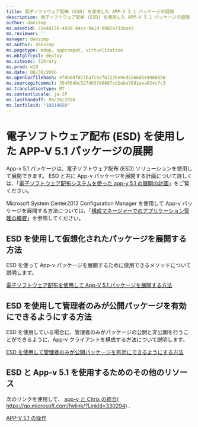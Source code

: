 ```yaml
---
title: 電子ソフトウェア配布 (ESD) を使用した APP-V 5.1 パッケージの展開
description: 電子ソフトウェア配布 (ESD) を使用した APP-V 5.1 パッケージの展開
author: dansimp
ms.assetid: c2e4d176-460d-44ca-9a1d-69d2a733aa42
ms.reviewer: ''
manager: dansimp
ms.author: dansimp
ms.pagetype: mdop, appcompat, virtualization
ms.mktglfcycl: deploy
ms.sitesec: library
ms.prod: w10
ms.date: 08/30/2016
ms.openlocfilehash: 9f0b60fd77bafc92f6722be9ed5266d54496b050
ms.sourcegitcommit: 354664bc527d93f80687cd2eba70d1eea024c7c3
ms.translationtype: MT
ms.contentlocale: ja-JP
ms.lasthandoff: 06/26/2020
ms.locfileid: "10814650"
---
```

# 電子ソフトウェア配布 (ESD) を使用した APP-V 5.1 パッケージの展開


App-v 5.1 パッケージは、電子ソフトウェア配布 (ESD) ソリューションを使用して展開できます。 ESD と共に App-v パッケージを展開する計画について詳しくは、「[電子ソフトウェア配布システムを使った app-v 5.1 の展開の計画](planning-to-deploy-app-v-51-with-an-electronic-software-distribution-system.md)」をご覧ください。

Microsoft System Center2012 Configuration Manager を使用して App-v パッケージを展開する方法については、「[構成マネージャーでのアプリケーション管理の概要](https://go.microsoft.com/fwlink/?LinkId=281816)」を参照してください。

## ESD を使用して仮想化されたパッケージを展開する方法


ESD を使って App-v パッケージを展開するために使用できるメソッドについて説明します。

[電子ソフトウェア配布を使用して App-V 5.1 パッケージを展開する方法](how-to-deploy-app-v-51-packages-using-electronic-software-distribution.md)

## ESD を使用して管理者のみが公開パッケージを有効にできるようにする方法


ESD を使用している場合に、管理者のみがパッケージの公開と非公開を行うことができるように、App-v クライアントを構成する方法について説明します。

[ESD を使用して管理者のみが公開パッケージを有効にできるようにする方法](how-to-enable-only-administrators-to-publish-packages-by-using-an-esd51.md)






## ESD と App-v 5.1 を使用するためのその他のリソース


次のリンクを使用して、 [app-v と Citrix の統合](https://go.microsoft.com/fwlink/?LinkId=330294 )( https://go.microsoft.com/fwlink/?LinkId=330294) .

[APP-V 5.1 の操作](operations-for-app-v-51.md)

 

 





